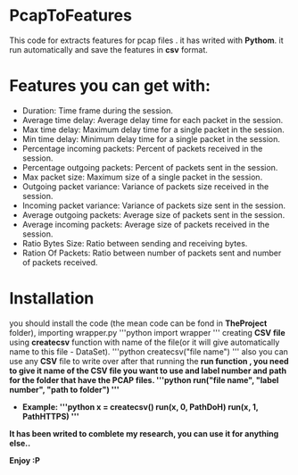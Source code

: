 # PcapToFeatures

This code for extracts features for pcap files .
it has writed with <b>Pythom</b>.
it run automatically and save the features in <b>csv</b> format.

# Features you can get with:
* Duration: Time frame during the session.
* Average time delay: Average delay time for each packet in the session.
* Max time delay: Maximum delay time for a single packet in the session.
* Min time delay: Minimum delay time for a single packet in the session.
* Percentage incoming packets: Percent of packets received in the session.
* Percentage outgoing packets: Percent of packets sent in the session.
* Max packet size: Maximum size of a single packet in the session.
* Outgoing packet variance: Variance of packets size received in the session.
* Incoming packet variance: Variance of packets size sent in the session.
* Average outgoing packets: Average size of packets sent in the session.
* Average incoming packets: Average size of packets received in the session.
* Ratio Bytes Size: Ratio between sending and receiving bytes.
* Ration Of Packets: Ratio between number of packets sent and number of packets received.

# Installation
you should install the code (the mean code can be fond in <b>TheProject</b> folder), importing wrapper.py
'''python
import wrapper
'''
creating <b>CSV file</b> using <b>createcsv</b> function with name of the file(or it will give automatically name to this file - DataSet).
'''python
  createcsv("file name")
'''
also you can use any <b>CSV</b> file to write over
after that running the <b>run<b> function , you need to give it name of the CSV file you want to use and label number and path for the folder that have the PCAP files.
'''python 
  run("file name", "label number", "path to folder")
'''
 
* Example:
'''python
  x = createcsv()
  run(x, 0, PathDoH)
  run(x, 1, PathHTTPS)
'''
 


It has been writed to comblete my research, you can use it for anything else..

Enjoy :P
